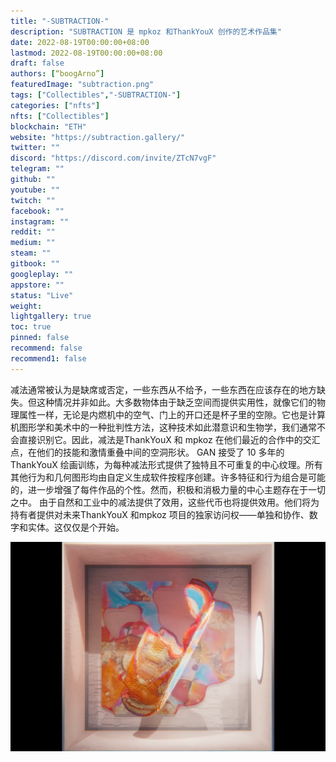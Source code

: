 ```yaml
---
title: "-SUBTRACTION-"
description: "SUBTRACTION 是 mpkoz 和ThankYouX 创作的艺术作品集"
date: 2022-08-19T00:00:00+08:00
lastmod: 2022-08-19T00:00:00+08:00
draft: false
authors: [“boogArno”]
featuredImage: "subtraction.png"
tags: ["Collectibles","-SUBTRACTION-"]
categories: ["nfts"]
nfts: ["Collectibles"]
blockchain: "ETH"
website: "https://subtraction.gallery/"
twitter: ""
discord: "https://discord.com/invite/ZTcN7vgF"
telegram: ""
github: ""
youtube: ""
twitch: ""
facebook: ""
instagram: ""
reddit: ""
medium: ""
steam: ""
gitbook: ""
googleplay: ""
appstore: ""
status: "Live"
weight: 
lightgallery: true
toc: true
pinned: false
recommend: false
recommend1: false
---
```

减法通常被认为是缺席或否定，一些东西从不给予，一些东西在应该存在的地方缺失。但这种情况并非如此。大多数物体由于缺乏空间而提供实用性，就像它们的物理属性一样，无论是内燃机中的空气、门上的开口还是杯子里的空隙。它也是计算机图形学和美术中的一种批判性方法，这种技术如此潜意识和生物学，我们通常不会直接识别它。因此，减法是ThankYouX 和 mpkoz 在他们最近的合作中的交汇点，在他们的技能和激情重叠中间的空洞形状。
GAN 接受了 10 多年的ThankYouX 绘画训练，为每种减法形式提供了独特且不可重复的中心纹理。所有其他行为和几何图形均由自定义生成软件按程序创建。许多特征和行为组合是可能的，进一步增强了每件作品的个性。然而，积极和消极力量的中心主题存在于一切之中。
由于自然和工业中的减法提供了效用，这些代币也将提供效用。他们将为持有者提供对未来ThankYouX 和mpkoz 项目的独家访问权——单独和协作、数字和实体。这仅仅是个开始。

![subtraction-dapp-collectibles-ethereum-image1_02fa8735da14252e38c4ec62076ece4d](subtraction-dapp-collectibles-ethereum-image1_02fa8735da14252e38c4ec62076ece4d.png)
